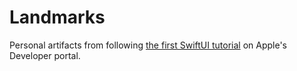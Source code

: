 # Landmarks

Personal artifacts from following [the first SwiftUI tutorial](https://developer.apple.com/tutorials/swiftui/creating-and-combining-views) on Apple's Developer portal.
